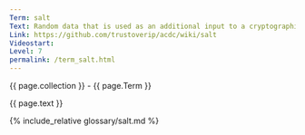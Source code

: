 ```yaml
---
Term: salt
Text: Random data that is used as an additional input to a cryptographic one-way function
Link: https://github.com/trustoverip/acdc/wiki/salt
Videostart: 
Level: 7
permalink: /term_salt.html
---
```


{{ page.collection }} - {{ page.Term }}

   {{ page.text }}

{% include_relative glossary/salt.md %}
